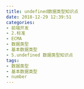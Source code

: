 ```yaml
---
title: undefined数据类型知识点
date: 2018-12-29 12:39:51
categories:
- 前端开发
- 2.标准
- ECMA
- 数据类型
- 基本数据类型
- 5.undefined 数据类型知识点
tags:
- 数据类型
- 基本数据类型
- number
---
```


